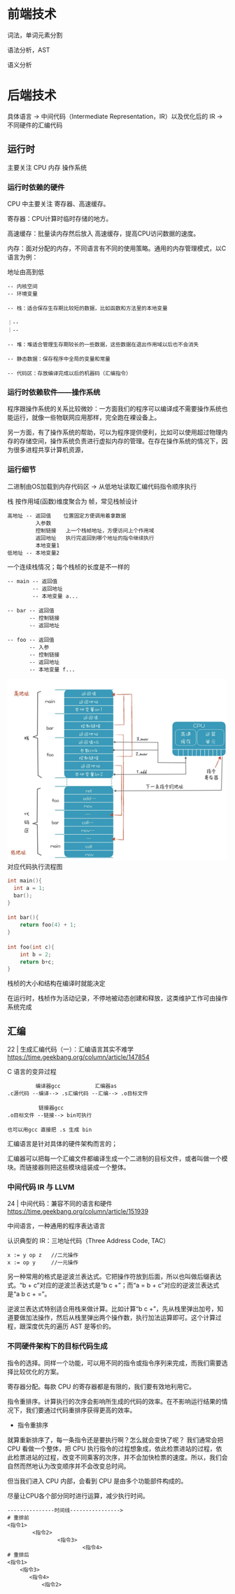 # 前端技术

词法，单词元素分割

语法分析，AST

语义分析

# 后端技术

具体语言 -> 中间代码（Intermediate Representation，IR）以及优化后的 IR -> 不同硬件的汇编代码

## 运行时

主要关注 CPU 内存 操作系统

### 运行时依赖的硬件

CPU 中主要关注 寄存器、高速缓存。

寄存器：CPU计算时临时存储的地方。

高速缓存：批量读内存然后放入 高速缓存，提高CPU访问数据的速度。

内存：面对分配的内存，不同语言有不同的使用策略。通用的内存管理模式，以C语言为例：

地址由高到低
```
-- 内核空间
-- 环境变量

-- 栈：适合保存生存期比较短的数据，比如函数和方法里的本地变量

｜--
｜--

-- 堆：堆适合管理生存期较长的一些数据，这些数据在退出作用域以后也不会消失

-- 静态数据：保存程序中全局的变量和常量

-- 代码区：存放编译完成以后的机器码（汇编指令）
```

### 运行时依赖软件——操作系统

程序跟操作系统的关系比较微妙：一方面我们的程序可以编译成不需要操作系统也能运行，就像一些物联网应用那样，完全跑在裸设备上。

另一方面，有了操作系统的帮助，可以为程序提供便利，比如可以使用超过物理内存的存储空间，操作系统负责进行虚拟内存的管理。在存在操作系统的情况下，因为很多进程共享计算机资源，

### 运行细节

二进制由OS加载到内存代码区 -> 从低地址读取汇编代码指令顺序执行

栈 按作用域(函数)维度聚合为 帧，常见栈帧设计
```
高地址 -- 返回值    位置固定方便调用着拿数据
         入参数
         控制链接   上一个栈帧地址，方便访问上个作用域
         返回地址   执行完返回到哪个地址的指令继续执行
         本地变量1
低地址 -- 本地变量2
```

一个连续栈情况；每个栈桢的长度是不一样的
```
-- main -- 返回值
        -- 返回地址
        -- 本地变量 a...

-- bar -- 返回值
       -- 控制链接
       -- 返回地址

-- foo -- 返回值
       -- 入参
       -- 控制链接
       -- 返回地址
       -- 本地变量 f...
```

![Alt text](assets/runtime.jpg)
对应代码执行流程图
```c
int main(){
  int a = 1;
  bar();
}

int bar(){
    return foo(4) + 1;
}

int foo(int c){
    int b = 2;
    return b+c;
}
```

栈桢的大小和结构在编译时就能决定

在运行时，栈桢作为活动记录，不停地被动态创建和释放，这类维护工作可由操作系统完成

## 汇编

22 | 生成汇编代码（一）：汇编语言其实不难学
https://time.geekbang.org/column/article/147854

C 语言的变异过程
```
         编译器gcc           汇编器as
.c源代码 --编译--> .s汇编代码 --汇编--> .o目标文件

          链接器gcc
.o目标文件 --链接--> bin可执行

也可以用gcc 直接把 .s 生成 bin
```

汇编语言是针对具体的硬件架构而言的；

汇编器可以把每一个汇编文件都编译生成一个二进制的目标文件，或者叫做一个模块。而链接器则把这些模块组装成一个整体。

### 中间代码 IR 与 LLVM

24 | 中间代码：兼容不同的语言和硬件
https://time.geekbang.org/column/article/151939

中间语言，一种通用的程序表达语言

认识典型的 IR：三地址代码（Three Address Code, TAC）
```
x := y op z   //二元操作
x := op y     //一元操作
```

另一种常用的格式是逆波兰表达式。它把操作符放到后面，所以也叫做后缀表达式。“b + c”对应的逆波兰表达式是“b c +”；而“a = b + c”对应的逆波兰表达式是“a b c + =”。

逆波兰表达式特别适合用栈来做计算。比如计算“b c +”，先从栈里弹出加号，知道要做加法操作，然后从栈里弹出两个操作数，执行加法运算即可。这个计算过程，跟深度优先的遍历 AST 是等价的。

### 不同硬件架构下的目标代码生成

指令的选择。同样一个功能，可以用不同的指令或指令序列来完成，而我们需要选择比较优化的方案。

寄存器分配。每款 CPU 的寄存器都是有限的，我们要有效地利用它。

指令重排序。计算执行的次序会影响所生成的代码的效率。在不影响运行结果的情况下，我们要通过代码重排序获得更高的效率。

- 指令重排序

就算重新排序了，每一条指令还是要执行啊？怎么就会变快了呢？
我们通常会把 CPU 看做一个整体，把 CPU 执行指令的过程想象成，依此检票进站的过程，依此检票进站的过程，改变不同乘客的次序，并不会加快检票的速度。所以，我们会自然而然地认为改变顺序并不会改变总时间。

但当我们进入 CPU 内部，会看到 CPU 是由多个功能部件构成的。

尽量让CPU各个部分同时进行运算，减少执行时间。
```
---------------时间线---------------->
# 重排前
<指令1>
        <指令2>
                <指令3>
                        <指令4>
# 重排后
<指令1>
    <指令3>
       <指令4>
           <指令2>
```
